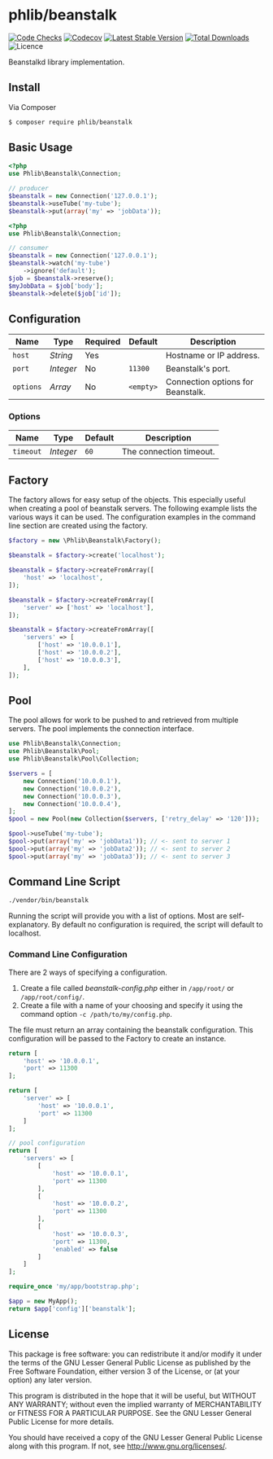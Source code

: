 # phlib/beanstalk

[![Code Checks](https://img.shields.io/github/actions/workflow/status/phlib/beanstalk/code-checks.yml?logo=github)](https://github.com/phlib/beanstalk/actions/workflows/code-checks.yml)
[![Codecov](https://img.shields.io/codecov/c/github/phlib/beanstalk.svg?logo=codecov)](https://codecov.io/gh/phlib/beanstalk)
[![Latest Stable Version](https://img.shields.io/packagist/v/phlib/beanstalk.svg?logo=packagist)](https://packagist.org/packages/phlib/beanstalk)
[![Total Downloads](https://img.shields.io/packagist/dt/phlib/beanstalk.svg?logo=packagist)](https://packagist.org/packages/phlib/beanstalk)
![Licence](https://img.shields.io/github/license/phlib/beanstalk.svg)

Beanstalkd library implementation.

## Install

Via Composer

``` bash
$ composer require phlib/beanstalk
```

## Basic Usage

``` php
<?php
use Phlib\Beanstalk\Connection;

// producer
$beanstalk = new Connection('127.0.0.1');
$beanstalk->useTube('my-tube');
$beanstalk->put(array('my' => 'jobData'));
```

``` php
<?php
use Phlib\Beanstalk\Connection;

// consumer
$beanstalk = new Connection('127.0.0.1');
$beanstalk->watch('my-tube')
    ->ignore('default');
$job = $beanstalk->reserve();
$myJobData = $job['body'];
$beanstalk->delete($job['id']);
```

## Configuration

|Name|Type|Required|Default|Description|
|----|----|--------|-------|-----------|
|`host`|*String*|Yes| |Hostname or IP address.|
|`port`|*Integer*|No|`11300`|Beanstalk's port.|
|`options`|*Array*|No|`<empty>`|Connection options for Beanstalk.|

### Options

|Name|Type|Default|Description|
|----|----|-------|-----------|
|`timeout`|*Integer*|`60`|The connection timeout.|

## Factory
The factory allows for easy setup of the objects.
This especially useful when creating a pool of beanstalk servers.
The following example lists the various ways it can be used.
The configuration examples in the command line section are created
using the factory.

```php
$factory = new \Phlib\Beanstalk\Factory();

$beanstalk = $factory->create('localhost');

$beanstalk = $factory->createFromArray([
    'host' => 'localhost',
]);

$beanstalk = $factory->createFromArray([
    'server' => ['host' => 'localhost'],
]);

$beanstalk = $factory->createFromArray([
    'servers' => [
        ['host' => '10.0.0.1'],
        ['host' => '10.0.0.2'],
        ['host' => '10.0.0.3'],
    ],
]);

```

## Pool
The pool allows for work to be pushed to and retrieved from multiple servers.
The pool implements the connection interface.

```php
use Phlib\Beanstalk\Connection;
use Phlib\Beanstalk\Pool;
use Phlib\Beanstalk\Pool\Collection;

$servers = [
    new Connection('10.0.0.1'),
    new Connection('10.0.0.2'),
    new Connection('10.0.0.3'),
    new Connection('10.0.0.4'),
];
$pool = new Pool(new Collection($servers, ['retry_delay' => '120']));

$pool->useTube('my-tube');
$pool->put(array('my' => 'jobData1')); // <- sent to server 1
$pool->put(array('my' => 'jobData2')); // <- sent to server 2
$pool->put(array('my' => 'jobData3')); // <- sent to server 3
```

## Command Line Script

```bash
./vendor/bin/beanstalk
```

Running the script will provide you with a list of options.
Most are self-explanatory.
By default no configuration is required, the script will default to localhost.

### Command Line Configuration

There are 2 ways of specifying a configuration.

1. Create a file called *beanstalk-config.php* either in
   ```/app/root/``` or ```/app/root/config/```.
2. Create a file with a name of your choosing and specify it
   using the command option ```-c /path/to/my/config.php```.

The file must return an array containing the beanstalk configuration.
This configuration will be passed to the Factory to create an instance.

```php
return [
    'host' => '10.0.0.1',
    'port' => 11300
];
```

```php
return [
    'server' => [
        'host' => '10.0.0.1',
        'port' => 11300
    ]
];
```

```php
// pool configuration
return [
    'servers' => [
        [
            'host' => '10.0.0.1',
            'port' => 11300
        ],
        [
            'host' => '10.0.0.2',
            'port' => 11300
        ],
        [
            'host' => '10.0.0.3',
            'port' => 11300,
            'enabled' => false
        ]
    ]
];
```

```php
require_once 'my/app/bootstrap.php';

$app = new MyApp();
return $app['config']['beanstalk'];

```

## License

This package is free software: you can redistribute it and/or modify
it under the terms of the GNU Lesser General Public License as published by
the Free Software Foundation, either version 3 of the License, or
(at your option) any later version.

This program is distributed in the hope that it will be useful,
but WITHOUT ANY WARRANTY; without even the implied warranty of
MERCHANTABILITY or FITNESS FOR A PARTICULAR PURPOSE.  See the
GNU Lesser General Public License for more details.

You should have received a copy of the GNU Lesser General Public License
along with this program.  If not, see <http://www.gnu.org/licenses/>.
